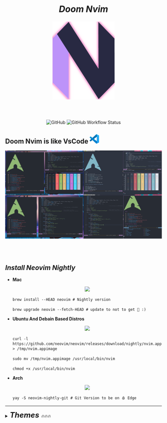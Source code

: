 <div align="center">
  <h1><i><b>Doom Nvim</b></i></h1>
</div>


###

<div align="center">
<img src="./.screenshots/neovim-logo-doom-exe.png"
     height=250
     width=200
     alt="NeoVim icon">
</div>

<br> </br>

<center>
<p float="middle">
<img alt="GitHub" src="https://img.shields.io/github/license/terminal-guy/Doom-Nvim?color=%23B4BC&style=for-the-badge" >
<img alt="GitHub Workflow Status" src="https://img.shields.io/github/workflow/status/terminal-guy/Doom-Nvim/CI?color=%232f343f&label=BUILD&logo=Github&style=for-the-badge" >
</center>

</div>

## Doom Nvim is like VsCode <img height=30  src="./.screenshots/vscode.jpg"/> 

![vim_pics](.screenshots/My_POST.png)


<br> </br>


## _Install Neovim Nightly_

- **Mac** <p align="center"><img src="https://img.shields.io/badge/Apple-Mac-999999?style=for-the-badge&logo=apple&logoColor=white"> </p>

  ```
  brew install --HEAD neovim # Nightly version

  brew upgrade neovim --fetch-HEAD # update to not to get 🚨 :) 
  ```

- **Ubuntu And Debain Based Distros** <p align="center"><img src="https://img.shields.io/badge/Ubuntu-E95420?style=for-the-badge&logo=ubuntu&logoColor=white"> </p>

  ```
  curl -l https://github.com/neovim/neovim/releases/download/nightly/nvim.appimage > /tmp/nvim.appimage

  sudo mv /tmp/nvim.appimage /usr/local/bin/nvim

  chmod +x /usr/local/bin/nvim
  ```

- **Arch** <p align="center"> <img src="https://img.shields.io/badge/Arch_Linux-1793D1?style=for-the-badge&logo=arch-linux&logoColor=white"> </p>

  ```
  yay -S neovim-nightly-git # Git Version to be on 🩸 Edge
  ```

---

<details>
<summary> <font size="5"><i><b>Themes</b></i> </font>🔥🔥🔥 </summary>

<details>


 <summary> • ONE DARK </summary>

![One dark](./.screenshots/colorscripts_awesome_vim.png)
</details>

<details>
 <summary> • NORD </summary>

![Nord](./.screenshots/Nvim_Nord_Setup.png)
</details>

<details>
 <summary> • VS CODE DARK+ </summary>

![nvcode](./.screenshots/nvcode.png)
</details>

<details>
 <summary> • MATERIAL </summary>


![material](./.screenshots/nvim_material.png)

</details>
</details>


